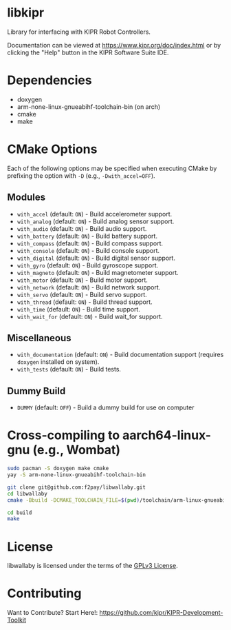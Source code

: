 # libkipr
Library for interfacing with KIPR Robot Controllers.

Documentation can be viewed at https://www.kipr.org/doc/index.html or by clicking the "Help" button in the KIPR Software Suite IDE.

# Dependencies

- doxygen
- arm-none-linux-gnueabihf-toolchain-bin (on arch)
- cmake
- make

# CMake Options

Each of the following options may be specified when executing CMake by prefixing the option with `-D` (e.g., `-Dwith_accel=OFF`).

## Modules
  - `with_accel` (default: `ON`) - Build accelerometer support.
  - `with_analog` (default: `ON`) - Build analog sensor support.
  - `with_audio` (default: `ON`) - Build audio support.
  - `with_battery` (default: `ON`) - Build battery support.
  - `with_compass` (default: `ON`) - Build compass support.
  - `with_console` (default: `ON`) - Build console support.
  - `with_digital` (default: `ON`) - Build digital sensor support.
  - `with_gyro` (default: `ON`) - Build gyroscope support.
  - `with_magneto` (default: `ON`) - Build magnetometer support.
  - `with_motor` (default: `ON`) - Build motor support.
  - `with_network` (default: `ON`) - Build network support.
  - `with_servo` (default: `ON`) - Build servo support.
  - `with_thread` (default: `ON`) - Build thread support.
  - `with_time` (default: `ON`) - Build time support.
  - `with_wait_for` (default: `ON`) - Build wait_for support.

## Miscellaneous
  - `with_documentation` (default: `ON`) - Build documentation support (requires `doxygen` installed on system).
  - `with_tests` (default: `ON`) - Build tests.

## Dummy Build
  - `DUMMY` (default: `OFF`) - Build a dummy build for use on computer

# Cross-compiling to aarch64-linux-gnu (e.g., Wombat)

```bash
sudo pacman -S doxygen make cmake
yay -S arm-none-linux-gnueabihf-toolchain-bin

git clone git@github.com:f2pay/libwallaby.git
cd libwallaby
cmake -Bbuild -DCMAKE_TOOLCHAIN_FILE=$(pwd)/toolchain/arm-linux-gnueabihf.cmake .

cd build
make
```

# License

libwallaby is licensed under the terms of the [GPLv3 License](LICENSE).

# Contributing

Want to Contribute? Start Here!:
https://github.com/kipr/KIPR-Development-Toolkit
